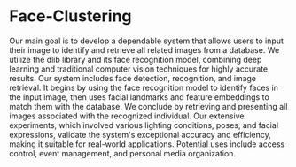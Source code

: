 # Face-Clustering
Our main goal is to develop a dependable system that allows users to input their image to identify and retrieve all related images from a database. We utilize the dlib library and its face recognition model, combining deep learning and traditional computer vision techniques for highly accurate results. Our system includes face detection, recognition, and image retrieval. It begins by using the face recognition model to identify faces in the input image, then uses facial landmarks and feature embeddings to match them with the database. We conclude by retrieving and presenting all images associated with the recognized individual. Our extensive experiments, which involved various lighting conditions, poses, and facial expressions, validate the system's exceptional accuracy and efficiency, making it suitable for real-world applications. Potential uses include access control, event management, and personal media organization.

